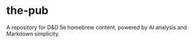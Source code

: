 # the-pub
A repository for D&amp;D 5e homebrew content, powered by AI analysis and Markdown simplicity.
